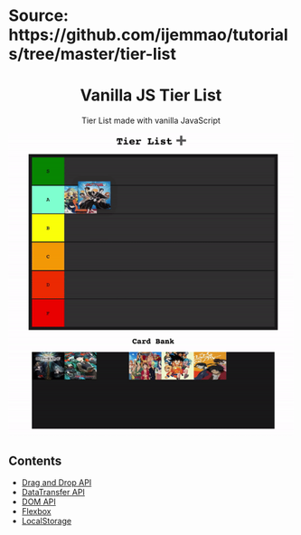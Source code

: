 <h1 align-center>
  <a src="https://github.com/ijemmao/tutorials/tree/master/tier-list">Source: https://github.com/ijemmao/tutorials/tree/master/tier-list</a>
</hi>

<h1 align="center">Vanilla JS Tier List</h1>
<p align="center">Tier List made with vanilla JavaScript</p>

<p align="center">
  <img src="./demo.gif">
</p>

## Contents
* [Drag and Drop API](https://developer.mozilla.org/en-US/docs/Web/API/HTML_Drag_and_Drop_API)
* [DataTransfer API](https://developer.mozilla.org/en-US/docs/Web/API/DataTransfer)
* [DOM API](https://developer.mozilla.org/en-US/docs/Web/API/Document_Object_Model)
* [Flexbox](https://developer.mozilla.org/en-US/docs/Learn/CSS/CSS_layout/Flexbox)
* [LocalStorage](https://developer.mozilla.org/en-US/docs/Web/API/Window/localStorage)
